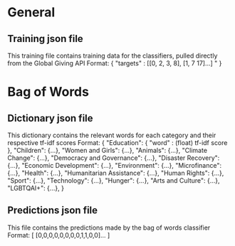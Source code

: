 # General
## Training json file
This training file contains training data for the classifiers, pulled directly from the Global Giving API
Format:
{
    "targets" : [[0, 2, 3, 8], [1, 7 17]...]
    "
}


# Bag of Words
## Dictionary json file
This dictionary contains the relevant words for each category and their respective tf-idf scores
Format:
{
    "Education": {
        "word" : (float) tf-idf score
    },
    "Children": {...},
    "Women and Girls": {...},
    "Animals": {...},
    "Climate Change": {...},
    "Democracy and Governance": {...},
    "Disaster Recovery": {...},
    "Economic Development": {...},
    "Environment": {...},
    "Microfinance": {...},
    "Health": {...},
    "Humanitarian Assistance": {...},
    "Human Rights": {...},
    "Sport": {...},
    "Technology": {...},
    "Hunger": {...},
    "Arts and Culture": {...},
    "LGBTQAI+": {...},
}

## Predictions json file
This file contains the predictions made by the bag of words classifier
Format:
[
    [0,0,0,0,0,0,0,0,1,1,0,0]...
]